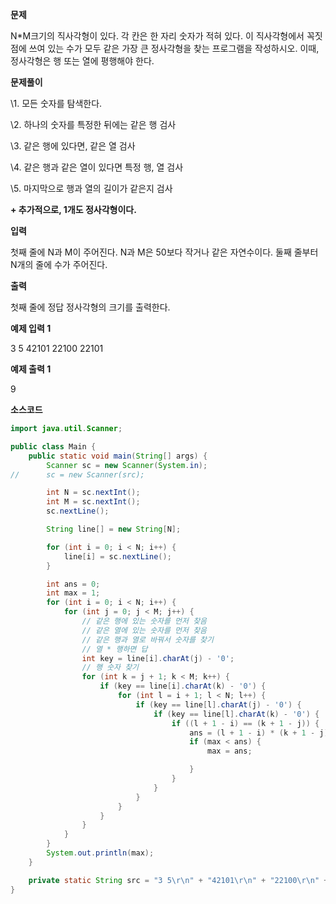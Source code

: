 **문제**

N*M크기의 직사각형이 있다. 각 칸은 한 자리 숫자가 적혀 있다. 이 직사각형에서 꼭짓점에 쓰여 있는 수가 모두 같은 가장 큰 정사각형을 찾는 프로그램을 작성하시오. 이때, 정사각형은 행 또는 열에 평행해야 한다.

**문제풀이**

\1. 모든 숫자를 탐색한다.

\2. 하나의 숫자를 특정한 뒤에는 같은 행 검사

\3. 같은 행에 있다면, 같은 열 검사

\4. 같은 행과 같은 열이 있다면 특정 행, 열 검사

\5. 마지막으로 행과 열의 길이가 같은지 검사

**+ 추가적으로, 1개도 정사각형이다.**

**입력**

첫째 줄에 N과 M이 주어진다. N과 M은 50보다 작거나 같은 자연수이다. 둘째 줄부터 N개의 줄에 수가 주어진다.

**출력**

첫째 줄에 정답 정사각형의 크기를 출력한다.

**예제 입력 1** 

3 5 42101 22100 22101

**예제 출력 1** 

9

**소스코드** 

```java
import java.util.Scanner;

public class Main {
	public static void main(String[] args) {
		Scanner sc = new Scanner(System.in);
//		sc = new Scanner(src);

		int N = sc.nextInt();
		int M = sc.nextInt();
		sc.nextLine();

		String line[] = new String[N];

		for (int i = 0; i < N; i++) {
			line[i] = sc.nextLine();
		}

		int ans = 0;
		int max = 1;
		for (int i = 0; i < N; i++) {
			for (int j = 0; j < M; j++) {
				// 같은 행에 있는 숫자를 먼저 찾음
				// 같은 열에 있는 숫자를 먼저 찾음
				// 같은 행과 열로 바꿔서 숫자를 찾기
				// 열 * 행하면 답
				int key = line[i].charAt(j) - '0';
				// 행 숫자 찾기
				for (int k = j + 1; k < M; k++) {
					if (key == line[i].charAt(k) - '0') {
						for (int l = i + 1; l < N; l++) {
							if (key == line[l].charAt(j) - '0') {
								if (key == line[l].charAt(k) - '0') {
									if ((l + 1 - i) == (k + 1 - j)) {
										ans = (l + 1 - i) * (k + 1 - j);
										if (max < ans) {
											max = ans;

										}
									}
								}
							}
						}
					}
				}
			} 
		}
		System.out.println(max);
	}

	private static String src = "3 5\r\n" + "42101\r\n" + "22100\r\n" + "22101";
}
```

